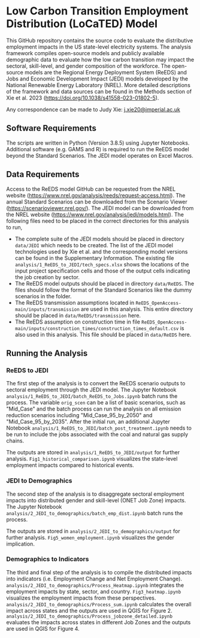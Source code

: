 # Low Carbon Transition Employment Distribution (LoCaTED) Model
This GitHub repository contains the source code to evaluate the distributive employment impacts in the US state-level electricity systems. The analysis framework compiles open-source models and publicly available demographic data to evaluate how the low carbon transition may impact the sectoral, skill-level, and gender composition of the workforce. The open-source models are the Regional Energy Deployment System (ReEDS) and Jobs and Economic Development Impact (JEDI) models developed by the National Renewable Energy Laboratory (NREL). More detailed descriptions of the framework and data sources can be found in the Methods section of Xie et al. 2023 (https://doi.org/10.1038/s41558-023-01802-5).

Any correspondence can be made to Judy Xie: j.xie20@imperial.ac.uk

## Software Requirements
The scripts are written in Python (Version 3.8.5) using Jupyter Notebooks. Additional software (e.g. GAMS and R) is required to run the ReEDS model beyond the Standard Scenarios. The JEDI model operates on Excel Macros. 

## Data Requirements
Access to the ReEDS model GitHub can be requested from the NREL website (https://www.nrel.gov/analysis/reeds/request-access.html). The annual Standard Scenarios can be downloaded from the Scenario Viewer (https://scenarioviewer.nrel.gov/). The JEDI model can be downloaded from the NREL website (https://www.nrel.gov/analysis/jedi/models.html). The following files need to be placed in the correct directories for this analysis to run,
- The complete suite of the JEDI models should be placed in directory <code>data/JEDI</code> which needs to be created. The list of the JEDI model technologies used by Xie et al. and the corresponding model versions can be found in the Supplementary Information. The existing file <code>analysis/1_ReEDS_to_JEDI/tech_specs.xlsx</code> shows the locations of the input project specification cells and those of the output cells indicating the job creation by sector.
- The ReEDS model outputs should be placed in directory <code>data/ReEDS</code>. The files should follow the format of the Standard Scenarios like the dummy scenarios in the folder. 
- The ReEDS transmission assumptions located in <code>ReEDS_OpenAccess-main/inputs/transmission</code> are used in this analysis. This entire directory should be placed in <code>data/ReEDS/transmission</code> here. 
- The ReEDS assumption on construction time in file <code>ReEDS_OpenAccess-main/inputs/construction_times/construction_times_default.csv</code> is also used in this analysis. This file should be placed in <code>data/ReEDS</code> here.

## Running the Analysis
### ReEDS to JEDI 
The first step of the analysis is to convert the ReEDS scenario outputs to sectoral employment through the JEDI model. The Jupyter Notebook <code>analysis/1_ReEDS_to_JEDI/batch_ReEDS_to_Jobs.ipynb</code> batch runs the process. The variable <code>orig_scen</code> can be a list of basic scenarios, such as "Mid_Case" and the batch process can run the analysis on all emission reduction scenarios including "Mid_Case_95_by_2050" and "Mid_Case_95_by_2035". After the initial run, an additional Jupyter Notebook <code>analysis/1_ReEDS_to_JEDI/batch_post_treatment.ipynb</code> needs to be run to include the jobs associated with the coal and natural gas supply chains. 

The outputs are stored in <code>analysis/1_ReEDS_to_JEDI/output</code> for further analysis. <code>Fig1_historical_comparison.ipynb</code> visualizes the state-level employment impacts compared to historical events. 

### JEDI to Demographics
The second step of the analysis is to disaggregate sectoral employment impacts into distributed gender and skill-level (ONET Job Zone) impacts. The Jupyter Notebook <code>analysis/2_JEDI_to_demographics/batch_emp_dist.ipynb</code> batch runs the process. 

The outputs are stored in <code>analysis/2_JEDI_to_demographics/output</code> for further analysis. <code>Fig5_women_employment.ipynb</code> visualizes the gender implication. 

### Demographics to Indicators
The third and final step of the analysis is to compile the distributed impacts into indicators (i.e. Employment Change and Net Employment Change). <code>analysis/2_JEDI_to_demographics/Process_Heatmap.ipynb</code> integrates the employment impacts by state, sector, and country. <code>Fig3_heatmap.ipynb</code> visualizes the employment impacts from these perspectives. <code>analysis/2_JEDI_to_demographics/Process_sum.ipynb</code> calculates the overall impact across states and the outputs are used in QGIS for Figure 2. <code>analysis/2_JEDI_to_demographics/Process_jobzone_detailed.ipynb</code> evaluates the impacts across states in different Job Zones and the outputs are used in QGIS for Figure 4. 



